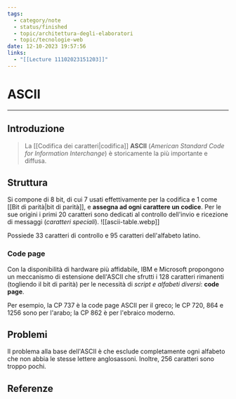 ```yaml
---
tags:
  - category/note
  - status/finished
  - topic/architettura-degli-elaboratori
  - topic/tecnologie-web
date: 12-10-2023 19:57:56
links:
  - "[[Lecture 11102023151203]]"
---
```

# ASCII
---
## Introduzione
> La [[Codifica dei caratteri|codifica]] **ASCII** (_American Standard Code for Information Interchange_) è storicamente la più importante e diffusa.

## Struttura
Si compone di 8 bit, di cui 7 usati effettivamente per la codifica e 1 come [[Bit di parità|bit di parità]], e **assegna ad ogni carattere un codice**. Per le sue origini i primi 20 caratteri sono dedicati al controllo dell'invio e ricezione di messaggi (_caratteri speciali_).
![[ascii-table.webp]]

Possiede 33 caratteri di controllo e 95 caratteri dell'alfabeto latino.

### Code page
Con la disponibilità di hardware più affidabile, IBM e Microsoft propongono un meccanismo di estensione dell'ASCII che sfrutti i 128 caratteri rimanenti (togliendo il bit di parità) per le necessità di _script e alfabeti diversi_: **code page**.

Per esempio, la CP 737 è la code page ASCII per il greco; le CP 720, 864 e 1256 sono per l'arabo; la CP 862 è per l'ebraico moderno.

## Problemi
Il problema alla base dell'ASCII è che esclude completamente ogni alfabeto che non abbia le stesse lettere anglosassoni. Inoltre, 256 caratteri sono troppo pochi.

## Referenze